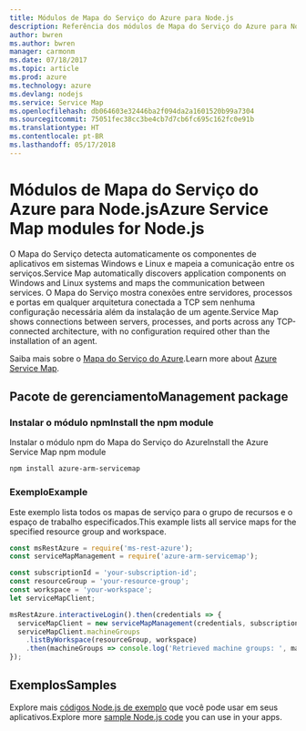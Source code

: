 ```yaml
---
title: Módulos de Mapa do Serviço do Azure para Node.js
description: Referência dos módulos de Mapa do Serviço do Azure para Node.js
author: bwren
ms.author: bwren
manager: carmonm
ms.date: 07/18/2017
ms.topic: article
ms.prod: azure
ms.technology: azure
ms.devlang: nodejs
ms.service: Service Map
ms.openlocfilehash: db064603e32446ba2f094da2a1601520b99a7304
ms.sourcegitcommit: 75051fec38cc3be4cb7d7cb6fc695c162fc0e91b
ms.translationtype: HT
ms.contentlocale: pt-BR
ms.lasthandoff: 05/17/2018
---
```

# <a name="azure-service-map-modules-for-nodejs"></a><span data-ttu-id="06dac-103">Módulos de Mapa do Serviço do Azure para Node.js</span><span class="sxs-lookup"><span data-stu-id="06dac-103">Azure Service Map modules for Node.js</span></span>

<span data-ttu-id="06dac-104">O Mapa do Serviço detecta automaticamente os componentes de aplicativos em sistemas Windows e Linux e mapeia a comunicação entre os serviços.</span><span class="sxs-lookup"><span data-stu-id="06dac-104">Service Map automatically discovers application components on Windows and Linux systems and maps the communication between services.</span></span> <span data-ttu-id="06dac-105">O Mapa do Serviço mostra conexões entre servidores, processos e portas em qualquer arquitetura conectada a TCP sem nenhuma configuração necessária além da instalação de um agente.</span><span class="sxs-lookup"><span data-stu-id="06dac-105">Service Map shows connections between servers, processes, and ports across any TCP-connected architecture, with no configuration required other than the installation of an agent.</span></span>

<span data-ttu-id="06dac-106">Saiba mais sobre o [Mapa do Serviço do Azure](https://docs.microsoft.com/azure/operations-management-suite/operations-management-suite-service-map).</span><span class="sxs-lookup"><span data-stu-id="06dac-106">Learn more about [Azure Service Map](https://docs.microsoft.com/azure/operations-management-suite/operations-management-suite-service-map).</span></span>

## <a name="management-package"></a><span data-ttu-id="06dac-107">Pacote de gerenciamento</span><span class="sxs-lookup"><span data-stu-id="06dac-107">Management package</span></span>

### <a name="install-the-npm-module"></a><span data-ttu-id="06dac-108">Instalar o módulo npm</span><span class="sxs-lookup"><span data-stu-id="06dac-108">Install the npm module</span></span>

<span data-ttu-id="06dac-109">Instalar o módulo npm do Mapa do Serviço do Azure</span><span class="sxs-lookup"><span data-stu-id="06dac-109">Install the Azure Service Map npm module</span></span>

```bash
npm install azure-arm-servicemap
```

### <a name="example"></a><span data-ttu-id="06dac-110">Exemplo</span><span class="sxs-lookup"><span data-stu-id="06dac-110">Example</span></span>

<span data-ttu-id="06dac-111">Este exemplo lista todos os mapas de serviço para o grupo de recursos e o espaço de trabalho especificados.</span><span class="sxs-lookup"><span data-stu-id="06dac-111">This example lists all service maps for the specified resource group and workspace.</span></span>

```javascript
const msRestAzure = require('ms-rest-azure');
const serviceMapManagement = require('azure-arm-servicemap');

const subscriptionId = 'your-subscription-id';
const resourceGroup = 'your-resource-group';
const workspace = 'your-workspace';
let serviceMapClient;

msRestAzure.interactiveLogin().then(credentials => {
  serviceMapClient = new serviceMapManagement(credentials, subscriptionId);
  serviceMapClient.machineGroups
    .listByWorkspace(resourceGroup, workspace)
    .then(machineGroups => console.log('Retrieved machine groups: ', machineGroups));
});
```

## <a name="samples"></a><span data-ttu-id="06dac-112">Exemplos</span><span class="sxs-lookup"><span data-stu-id="06dac-112">Samples</span></span>

<span data-ttu-id="06dac-113">Explore mais [códigos Node.js de exemplo](https://azure.microsoft.com/resources/samples/?platform=nodejs) que você pode usar em seus aplicativos.</span><span class="sxs-lookup"><span data-stu-id="06dac-113">Explore more [sample Node.js code](https://azure.microsoft.com/resources/samples/?platform=nodejs) you can use in your apps.</span></span>
